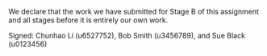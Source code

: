 We declare that the work we have submitted for Stage B of this assignment and all stages before it is entirely our own work.


Signed: Chunhao Li (u6527752), Bob Smith (u3456789), and Sue Black (u0123456)

